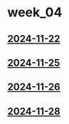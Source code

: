 # week_04 <!-- markmap: foldAll -->
## [2024-11-22](2024-11-22/2024-11-22.html)
## [2024-11-25](2024-11-25/2024-11-25.html)
## [2024-11-26](2024-11-26/2024-11-26.html)
## [2024-11-28](2024-11-28/2024-11-28.html)
